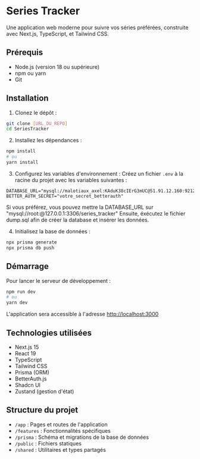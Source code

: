 # Series Tracker

Une application web moderne pour suivre vos séries préférées, construite avec Next.js, TypeScript, et Tailwind CSS.

## Prérequis

- Node.js (version 18 ou supérieure)
- npm ou yarn
- Git

## Installation

1. Clonez le dépôt :

```bash
git clone [URL_DU_REPO]
cd SeriesTracker
```

2. Installez les dépendances :

```bash
npm install
# ou
yarn install
```

3. Configurez les variables d'environnement :
   Créez un fichier `.env` à la racine du projet avec les variables suivantes :

```env
DATABASE_URL="mysql://malotiaux_axel:KAduK38cIErG3mUC@51.91.12.160:9212/series_tracker"
BETTER_AUTH_SECRET="votre_secret_betterauth"
```
   Si vous préférez, vous pouvez mettre la DATABASE_URL sur "mysql://root:@127.0.0.1:3306/series_tracker"
   Ensuite, éxécutez le fichier dump.sql afin de créer la database et insérer les données.

4. Initialisez la base de données :

```bash
npx prisma generate
npx prisma db push
```

## Démarrage

Pour lancer le serveur de développement :

```bash
npm run dev
# ou
yarn dev
```

L'application sera accessible à l'adresse [http://localhost:3000](http://localhost:3000)

## Technologies utilisées

- Next.js 15
- React 19
- TypeScript
- Tailwind CSS
- Prisma (ORM)
- BetterAuth.js
- Shadcn UI
- Zustand (gestion d'état)

## Structure du projet

- `/app` : Pages et routes de l'application
- `/features` : Fonctionnalités spécifiques
- `/prisma` : Schéma et migrations de la base de données
- `/public` : Fichiers statiques
- `/shared` : Utilitaires et types partagés
